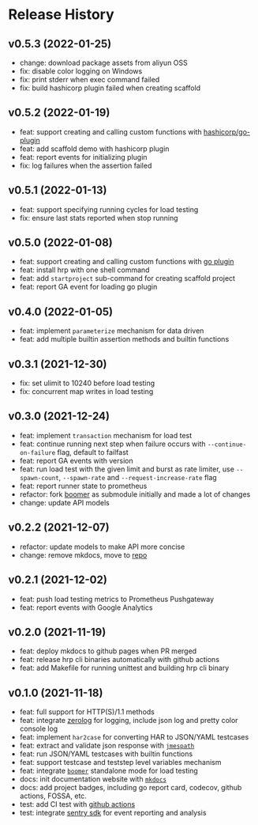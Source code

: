 # Release History

## v0.5.3 (2022-01-25)

- change: download package assets from aliyun OSS
- fix: disable color logging on Windows
- fix: print stderr when exec command failed
- fix: build hashicorp plugin failed when creating scaffold

## v0.5.2 (2022-01-19)

- feat: support creating and calling custom functions with [hashicorp/go-plugin](https://github.com/hashicorp/go-plugin)
- feat: add scaffold demo with hashicorp plugin
- feat: report events for initializing plugin
- fix: log failures when the assertion failed

## v0.5.1 (2022-01-13)

- feat: support specifying running cycles for load testing
- fix: ensure last stats reported when stop running

## v0.5.0 (2022-01-08)

- feat: support creating and calling custom functions with [go plugin](https://pkg.go.dev/plugin)
- feat: install hrp with one shell command
- feat: add `startproject` sub-command for creating scaffold project
- feat: report GA event for loading go plugin

## v0.4.0 (2022-01-05)

- feat: implement `parameterize` mechanism for data driven
- feat: add multiple builtin assertion methods and builtin functions

## v0.3.1 (2021-12-30)

- fix: set ulimit to 10240 before load testing
- fix: concurrent map writes in load testing

## v0.3.0 (2021-12-24)

- feat: implement `transaction` mechanism for load test
- feat: continue running next step when failure occurs with `--continue-on-failure` flag, default to failfast
- feat: report GA events with version
- feat: run load test with the given limit and burst as rate limiter, use `--spawn-count`, `--spawn-rate` and `--request-increase-rate` flag
- feat: report runner state to prometheus
- refactor: fork [boomer] as submodule initially and made a lot of changes
- change: update API models

## v0.2.2 (2021-12-07)

- refactor: update models to make API more concise
- change: remove mkdocs, move to [repo](https://github.com/httprunner/httprunner.github.io)

## v0.2.1 (2021-12-02)

- feat: push load testing metrics to Prometheus Pushgateway
- feat: report events with Google Analytics

## v0.2.0 (2021-11-19)

- feat: deploy mkdocs to github pages when PR merged
- feat: release hrp cli binaries automatically with github actions
- feat: add Makefile for running unittest and building hrp cli binary

## v0.1.0 (2021-11-18)

- feat: full support for HTTP(S)/1.1 methods
- feat: integrate [zerolog](https://github.com/rs/zerolog) for logging, include json log and pretty color console log
- feat: implement `har2case` for converting HAR to JSON/YAML testcases
- feat: extract and validate json response with [`jmespath`][jmespath]
- feat: run JSON/YAML testcases with builtin functions
- feat: support testcase and teststep level variables mechanism
- feat: integrate [`boomer`][boomer] standalone mode for load testing
- docs: init documentation website with [`mkdocs`][mkdocs]
- docs: add project badges, including go report card, codecov, github actions, FOSSA, etc.
- test: add CI test with [github actions][github-actions]
- test: integrate [sentry sdk][sentry sdk] for event reporting and analysis

[jmespath]: https://jmespath.org/
[mkdocs]: https://www.mkdocs.org/
[github-actions]: https://github.com/httprunner/hrp/actions
[boomer]: github.com/myzhan/boomer
[sentry sdk]: https://github.com/getsentry/sentry-go
